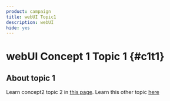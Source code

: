 ```yaml
---
product: campaign
title: webUI Topic1
description: webUI
hide: yes
---
```

# webUI Concept 1 Topic 1 {#c1t1}

## About topic 1

Learn concept2 topic 2 in [this page](../concept2/topic2.md).
Learn this other topic [here](../../automation/workflow/about-workflows.md)